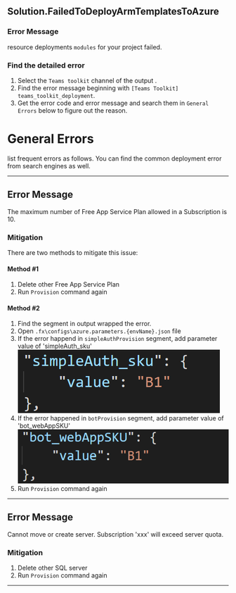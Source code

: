 ## Solution.FailedToDeployArmTemplatesToAzure

### Error Message

resource deployments `modules` for your project failed. 

### Find the detailed error
1. Select the `Teams toolkit` channel of the output .
1. Find the error message beginning with `[Teams Toolkit] teams_toolkit_deployment`.
1. Get the error code and error message and search them in `General Errors` below to figure out the reason.


# General Errors
list frequent errors as follows. You can find the common deployment error from search engines as well.
***
## Error Message
The maximum number of Free App Service Plan allowed in a Subscription is 10.

### Mitigation

There are two methods to mitigate this issue:
#### Method #1
1. Delete other Free App Service Plan
1. Run `Provision` command again

#### Method #2
1. Find the segment in output wrapped the error.
1. Open `.fx\configs\azure.parameters.{envName}.json` file
1. If the error happend in `simpleAuthProvision` segment, add parameter value of 'simpleAuth_sku' 
    ![image](../../images/fx-core/arm/simple-auth-sku-config.png)
1. If the error happened in `botProvision` segment, add parameter value of 'bot_webAppSKU'
    ![image](../../images/fx-core/arm/bot-sku-config.png)
1. Run `Provision` command again

***

## Error Message
Cannot move or create server. Subscription 'xxx' will exceed server quota.

### Mitigation

1. Delete other SQL server
1. Run `Provision` command again

***
